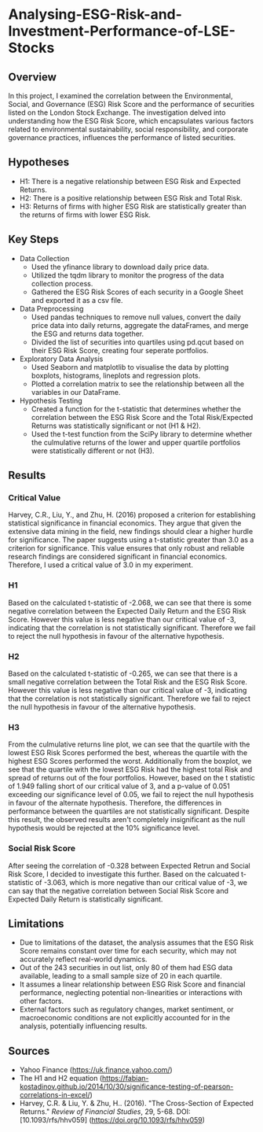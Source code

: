 # Analysing-ESG-Risk-and-Investment-Performance-of-LSE-Stocks
 ## **Overview**
 In this project, I examined the correlation between the Environmental, Social, and Governance (ESG) Risk Score and the performance of securities listed on the London Stock Exchange. The investigation delved into understanding how the ESG Risk Score, which encapsulates various factors related to environmental sustainability, social responsibility, and corporate governance practices, influences the performance of listed securities.
 
## **Hypotheses**
- H1: There is a negative relationship between ESG Risk and Expected Returns.
- H2: There is a positive relationship between ESG Risk and Total Risk.
- H3: Returns of firms with higher ESG Risk are statistically greater than the returns of firms with lower ESG Risk.

## **Key Steps**
- Data Collection
  - Used the yfinance library to download daily price data.
  - Utilized the tqdm library to monitor the progress of the data collection process.
  - Gathered the ESG Risk Scores of each security in a Google Sheet and exported it as a csv file.
- Data Preprocessing
  - Used pandas techniques to remove null values, convert the daily price data into daily returns, aggregate the dataFrames, and merge the ESG and returns data together.
  - Divided the list of securities into quartiles using pd.qcut based on their ESG Risk Score, creating four seperate portfolios.
- Exploratory Data Analysis
  - Used Seaborn and matplotlib to visualise the data by plotting boxplots, histograms, lineplots and regression plots.
  - Plotted a correlation matrix to see the relationship between all the variables in our DataFrame.
- Hypothesis Testing
  - Created a function for the t-statistic that determines whether the correlation between the ESG Risk Score and the Total Risk/Expected Returns was statistically significant or not (H1 & H2).
  - Used the t-test function from the SciPy library to determine whether the culmulative returns of the lower and upper quartile portfolios were statistically different or not (H3).

## **Results**
### Critical Value
Harvey, C.R., Liu, Y., and Zhu, H. (2016) proposed a criterion for establishing statistical significance in financial economics. They argue that given the extensive data mining in the field, new findings should clear a higher hurdle for significance. The paper suggests using a t-statistic greater than 3.0 as a criterion for significance. This value ensures that only robust and reliable research findings are considered significant in financial economics. Therefore, I used a critical value of 3.0 in my experiment.

### H1
Based on the calculated t-statistic of -2.068, we can see that there is some negative correlation between the Expected Daily Return and the ESG Risk Score. However this value is less negative than our critical value of -3, indicating that the correlation is not statistically significant. Therefore we fail to reject the null hypothesis in favour of the alternative hypothesis.
### H2
Based on the calculated t-statistic of -0.265, we can see that there is a small negative correlation between the Total Risk and the ESG Risk Score. However this value is less negative than our critical value of -3, indicating that the correlation is not statistically significant. Therefore we fail to reject the null hypothesis in favour of the alternative hypothesis.
### H3
From the culmulative returns line plot, we can see that the quartile with the lowest ESG Risk Scores performed the best, whereas the quartile with the highest ESG Scores performed the worst. Additionally from the boxplot, we see that the quartile with the lowest ESG Risk had the highest total Risk and spread of returns out of the four portfolios. However, based on the t statistic of 1.949 falling short of our critical value of 3, and a p-value of 0.051 exceeding our significance level of 0.05, we fail to reject the null hypothesis in favour of the alternate hypothesis. Therefore, the differences in performance between the quartiles are not statistically significant. Despite this result, the observed results aren't completely insignificant as the null hypothesis would be rejected at the 10% significance level.
### Social Risk Score
After seeing the correlation of -0.328 between Expected Retrun and Social Risk Score, I decided to investigate this further. Based on the calcuated t-statistic of -3.063, which is more negative than our critical value of -3, we can say that the negative correlation between Social Risk Score and Expected Daily Return is statistically significant.

## Limitations
- Due to limitations of the dataset, the analysis assumes that the ESG Risk Score remains constant over time for each security, which may not accurately reflect real-world dynamics.
- Out of the 243 securities in out list, only 80 of them had ESG data available, leading to a small sample size of 20 in each quartile.
- It assumes a linear relationship between ESG Risk Score and financial performance, neglecting potential non-linearities or interactions with other factors.
- External factors such as regulatory changes, market sentiment, or macroeconomic conditions are not explicitly accounted for in the analysis, potentially influencing results.

## Sources
- Yahoo Finance (https://uk.finance.yahoo.com/)
- The H1 and H2 equation (https://fabian-kostadinov.github.io/2014/10/30/significance-testing-of-pearson-correlations-in-excel/)
- Harvey, C.R. & Liu, Y. & Zhu, H.. (2016). "The Cross-Section of Expected Returns." *Review of Financial Studies*, 29, 5-68. DOI: [10.1093/rfs/hhv059] (https://doi.org/10.1093/rfs/hhv059)
